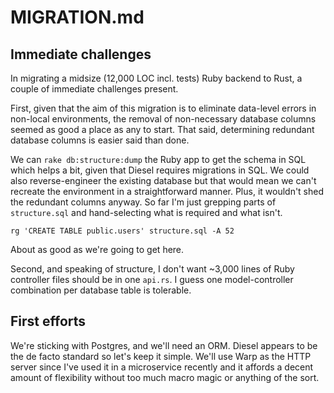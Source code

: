 # MIGRATION.md

## Immediate challenges

In migrating a midsize (12,000 LOC incl. tests) Ruby backend to Rust, a couple of immediate
challenges present.

First, given that the aim of this migration is to eliminate data-level errors in non-local
environments, the removal of non-necessary database columns seemed as good a place as any to start.
That said, determining redundant database columns is easier said than done.

We can `rake db:structure:dump` the Ruby app to get the schema in SQL which helps a bit, given that
Diesel requires migrations in SQL. We could also reverse-engineer the existing database but
that would mean we can't recreate the environment in a straightforward manner. Plus, it wouldn't
shed the redundant columns anyway. So far I'm just grepping parts of `structure.sql` and
hand-selecting what is required and what isn't.

```
rg 'CREATE TABLE public.users' structure.sql -A 52
```

About as good as we're going to get here.

Second, and speaking of structure, I don't want ~3,000 lines of Ruby controller files should be
in one `api.rs`. I guess one model-controller combination per database table is tolerable.

## First efforts

We're sticking with Postgres, and we'll need an ORM. Diesel appears to be the de facto standard so
let's keep it simple. We'll use Warp as the HTTP server since I've used it in a microservice
recently and it affords a decent amount of flexibility without too much macro magic or anything of
the sort.
